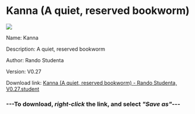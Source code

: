 # Kanna (A quiet, reserved bookworm)

<img src = "https://raw.githubusercontent.com/Arbiter1223/Koukou-Gurashi-Custom-Students/master/Students/Files/Kanna%20(A%20quiet%2C%20reserved%20bookworm).png">

Name: Kanna

Description: A quiet, reserved bookworm

Author: Rando Studenta

Version: V0.27

Download link: <a href="https://raw.githubusercontent.com/Arbiter1223/Koukou-Gurashi-Custom-Students/master/Students/Files/Kanna%20(A%20quiet%2C%20reserved%20bookworm)%20-%20Rando%20Studenta%2C%20V0.27.student">Kanna (A quiet, reserved bookworm) - Rando Studenta, V0.27.student</a>

### ---**To download, _right-click_ the link, and select _"Save as"_**---

